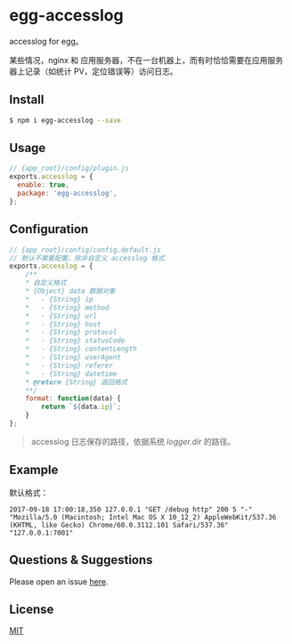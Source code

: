 # egg-accesslog

accesslog for egg。

某些情况，nginx 和 应用服务器，不在一台机器上，而有时恰恰需要在应用服务器上记录（如统计 PV，定位错误等）访问日志。

## Install

```bash
$ npm i egg-accesslog --save
```

## Usage

```js
// {app_root}/config/plugin.js
exports.accesslog = {
  enable: true,
  package: 'egg-accesslog',
};
```

## Configuration

```js
// {app_root}/config/config.default.js
// 默认不需要配置，除非自定义 accesslog 格式
exports.accesslog = {
    /**
    * 自定义格式
    * {Object} data 数据对象
    *   - {String} ip 
    *   - {String} method
    *   - {String} url 
    *   - {String} host
    *   - {String} protocol 
    *   - {String} statusCode
    *   - {String} contentLength 
    *   - {String} userAgent
    *   - {String} referer
    *   - {String} datetime
    * @return {String} 返回格式
    **/
    format: function(data) {
        return `${data.ip}`;
    }
};
```
> accesslog 日志保存的路径，依据系统 *logger.dir* 的路径。

## Example

默认格式：

```
2017-09-18 17:00:18,350 127.0.0.1 "GET /debug http" 200 5 "-" "Mozilla/5.0 (Macintosh; Intel Mac OS X 10_12_2) AppleWebKit/537.36 (KHTML, like Gecko) Chrome/60.0.3112.101 Safari/537.36" "127.0.0.1:7001"
```

## Questions & Suggestions

Please open an issue [here](https://github.com/eggjs/egg/issues).

## License

[MIT](LICENSE)
